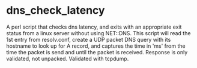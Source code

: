 dns_check_latency
=================

A perl script that checks dns latency, and exits with an appropriate exit status from a linux server without using NET::DNS. This script will read the 1st entry from resolv.conf, create a UDP packet DNS query with its hostname to look up for A record, and captures the time in 'ms' from the time the packet is send and until the packet is received.
Response is only validated, not unpacked.
Validated with tcpdump.

